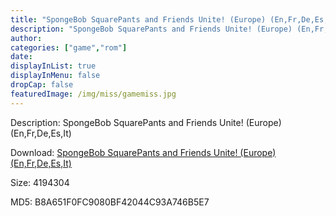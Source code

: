 ```yaml
---
title: "SpongeBob SquarePants and Friends Unite! (Europe) (En,Fr,De,Es,It)"
description: "SpongeBob SquarePants and Friends Unite! (Europe) (En,Fr,De,Es,It)"
author: 
categories: ["game","rom"]
date: 
displayInList: true
displayInMenu: false
dropCap: false
featuredImage: /img/miss/gamemiss.jpg
---
```


Description: SpongeBob SquarePants and Friends Unite! (Europe) (En,Fr,De,Es,It)

Download: <a style="text-decoration:underline;" href="https://mega.nz/#!2aAWgQQJ!I1KMU2qfF9qgDQKYuUcqOFP_ciwCtsJCq5x_3A0_5sI" target = "_blank" rel = "nofollow" > SpongeBob SquarePants and Friends Unite! (Europe) (En,Fr,De,Es,It)</a>

Size: 4194304

MD5: B8A651F0FC9080BF42044C93A746B5E7

